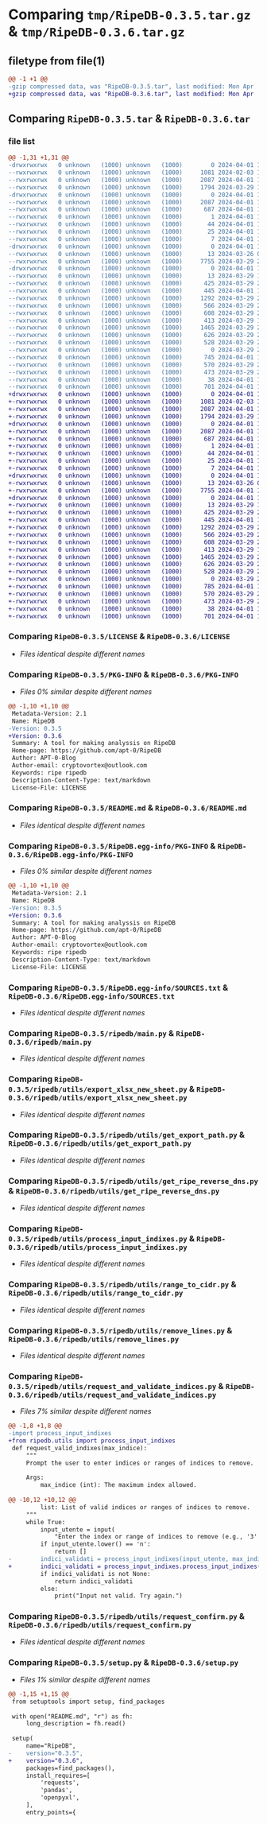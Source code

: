 # Comparing `tmp/RipeDB-0.3.5.tar.gz` & `tmp/RipeDB-0.3.6.tar.gz`

## filetype from file(1)

```diff
@@ -1 +1 @@
-gzip compressed data, was "RipeDB-0.3.5.tar", last modified: Mon Apr  1 16:51:10 2024, max compression
+gzip compressed data, was "RipeDB-0.3.6.tar", last modified: Mon Apr  1 17:04:35 2024, max compression
```

## Comparing `RipeDB-0.3.5.tar` & `RipeDB-0.3.6.tar`

### file list

```diff
@@ -1,31 +1,31 @@
-drwxrwxrwx   0 unknown   (1000) unknown   (1000)        0 2024-04-01 16:51:10.354908 RipeDB-0.3.5/
--rwxrwxrwx   0 unknown   (1000) unknown   (1000)     1081 2024-02-03 18:25:10.000000 RipeDB-0.3.5/LICENSE
--rwxrwxrwx   0 unknown   (1000) unknown   (1000)     2087 2024-04-01 16:51:10.345834 RipeDB-0.3.5/PKG-INFO
--rwxrwxrwx   0 unknown   (1000) unknown   (1000)     1794 2024-03-29 17:52:53.000000 RipeDB-0.3.5/README.md
-drwxrwxrwx   0 unknown   (1000) unknown   (1000)        0 2024-04-01 16:51:10.338796 RipeDB-0.3.5/RipeDB.egg-info/
--rwxrwxrwx   0 unknown   (1000) unknown   (1000)     2087 2024-04-01 16:51:09.000000 RipeDB-0.3.5/RipeDB.egg-info/PKG-INFO
--rwxrwxrwx   0 unknown   (1000) unknown   (1000)      687 2024-04-01 16:51:09.000000 RipeDB-0.3.5/RipeDB.egg-info/SOURCES.txt
--rwxrwxrwx   0 unknown   (1000) unknown   (1000)        1 2024-04-01 16:51:09.000000 RipeDB-0.3.5/RipeDB.egg-info/dependency_links.txt
--rwxrwxrwx   0 unknown   (1000) unknown   (1000)       44 2024-04-01 16:51:09.000000 RipeDB-0.3.5/RipeDB.egg-info/entry_points.txt
--rwxrwxrwx   0 unknown   (1000) unknown   (1000)       25 2024-04-01 16:51:09.000000 RipeDB-0.3.5/RipeDB.egg-info/requires.txt
--rwxrwxrwx   0 unknown   (1000) unknown   (1000)        7 2024-04-01 16:51:09.000000 RipeDB-0.3.5/RipeDB.egg-info/top_level.txt
-drwxrwxrwx   0 unknown   (1000) unknown   (1000)        0 2024-04-01 16:51:10.068600 RipeDB-0.3.5/ripedb/
--rwxrwxrwx   0 unknown   (1000) unknown   (1000)       13 2024-03-26 09:43:47.000000 RipeDB-0.3.5/ripedb/__init__.py
--rwxrwxrwx   0 unknown   (1000) unknown   (1000)     7755 2024-03-29 22:08:51.000000 RipeDB-0.3.5/ripedb/main.py
-drwxrwxrwx   0 unknown   (1000) unknown   (1000)        0 2024-04-01 16:51:10.307270 RipeDB-0.3.5/ripedb/utils/
--rwxrwxrwx   0 unknown   (1000) unknown   (1000)       13 2024-03-29 14:12:13.000000 RipeDB-0.3.5/ripedb/utils/__init__.py
--rwxrwxrwx   0 unknown   (1000) unknown   (1000)      425 2024-03-29 21:11:31.000000 RipeDB-0.3.5/ripedb/utils/expand_ip_range.py
--rwxrwxrwx   0 unknown   (1000) unknown   (1000)      445 2024-04-01 16:42:48.000000 RipeDB-0.3.5/ripedb/utils/export_xlsx.py
--rwxrwxrwx   0 unknown   (1000) unknown   (1000)     1292 2024-03-29 21:11:31.000000 RipeDB-0.3.5/ripedb/utils/export_xlsx_new_sheet.py
--rwxrwxrwx   0 unknown   (1000) unknown   (1000)      566 2024-03-29 21:11:31.000000 RipeDB-0.3.5/ripedb/utils/get_export_path.py
--rwxrwxrwx   0 unknown   (1000) unknown   (1000)      608 2024-03-29 21:11:31.000000 RipeDB-0.3.5/ripedb/utils/get_ripe_reverse_dns.py
--rwxrwxrwx   0 unknown   (1000) unknown   (1000)      413 2024-03-29 14:37:33.000000 RipeDB-0.3.5/ripedb/utils/helper.py
--rwxrwxrwx   0 unknown   (1000) unknown   (1000)     1465 2024-03-29 21:11:31.000000 RipeDB-0.3.5/ripedb/utils/process_input_indixes.py
--rwxrwxrwx   0 unknown   (1000) unknown   (1000)      626 2024-03-29 21:11:31.000000 RipeDB-0.3.5/ripedb/utils/range_to_cidr.py
--rwxrwxrwx   0 unknown   (1000) unknown   (1000)      528 2024-03-29 21:11:31.000000 RipeDB-0.3.5/ripedb/utils/remove_lines.py
--rwxrwxrwx   0 unknown   (1000) unknown   (1000)        0 2024-03-29 21:11:31.000000 RipeDB-0.3.5/ripedb/utils/remove_rows.py
--rwxrwxrwx   0 unknown   (1000) unknown   (1000)      745 2024-04-01 16:49:03.000000 RipeDB-0.3.5/ripedb/utils/request_and_validate_indices.py
--rwxrwxrwx   0 unknown   (1000) unknown   (1000)      570 2024-03-29 21:11:31.000000 RipeDB-0.3.5/ripedb/utils/request_confirm.py
--rwxrwxrwx   0 unknown   (1000) unknown   (1000)      473 2024-03-29 21:11:31.000000 RipeDB-0.3.5/ripedb/utils/reverse_dns.py
--rwxrwxrwx   0 unknown   (1000) unknown   (1000)       38 2024-04-01 16:51:10.354908 RipeDB-0.3.5/setup.cfg
--rwxrwxrwx   0 unknown   (1000) unknown   (1000)      701 2024-04-01 16:50:51.000000 RipeDB-0.3.5/setup.py
+drwxrwxrwx   0 unknown   (1000) unknown   (1000)        0 2024-04-01 17:04:35.360306 RipeDB-0.3.6/
+-rwxrwxrwx   0 unknown   (1000) unknown   (1000)     1081 2024-02-03 18:25:10.000000 RipeDB-0.3.6/LICENSE
+-rwxrwxrwx   0 unknown   (1000) unknown   (1000)     2087 2024-04-01 17:04:35.354774 RipeDB-0.3.6/PKG-INFO
+-rwxrwxrwx   0 unknown   (1000) unknown   (1000)     1794 2024-03-29 17:52:53.000000 RipeDB-0.3.6/README.md
+drwxrwxrwx   0 unknown   (1000) unknown   (1000)        0 2024-04-01 17:04:35.347775 RipeDB-0.3.6/RipeDB.egg-info/
+-rwxrwxrwx   0 unknown   (1000) unknown   (1000)     2087 2024-04-01 17:04:34.000000 RipeDB-0.3.6/RipeDB.egg-info/PKG-INFO
+-rwxrwxrwx   0 unknown   (1000) unknown   (1000)      687 2024-04-01 17:04:34.000000 RipeDB-0.3.6/RipeDB.egg-info/SOURCES.txt
+-rwxrwxrwx   0 unknown   (1000) unknown   (1000)        1 2024-04-01 17:04:34.000000 RipeDB-0.3.6/RipeDB.egg-info/dependency_links.txt
+-rwxrwxrwx   0 unknown   (1000) unknown   (1000)       44 2024-04-01 17:04:34.000000 RipeDB-0.3.6/RipeDB.egg-info/entry_points.txt
+-rwxrwxrwx   0 unknown   (1000) unknown   (1000)       25 2024-04-01 17:04:34.000000 RipeDB-0.3.6/RipeDB.egg-info/requires.txt
+-rwxrwxrwx   0 unknown   (1000) unknown   (1000)        7 2024-04-01 17:04:34.000000 RipeDB-0.3.6/RipeDB.egg-info/top_level.txt
+drwxrwxrwx   0 unknown   (1000) unknown   (1000)        0 2024-04-01 17:04:35.110706 RipeDB-0.3.6/ripedb/
+-rwxrwxrwx   0 unknown   (1000) unknown   (1000)       13 2024-03-26 09:43:47.000000 RipeDB-0.3.6/ripedb/__init__.py
+-rwxrwxrwx   0 unknown   (1000) unknown   (1000)     7755 2024-04-01 16:58:16.000000 RipeDB-0.3.6/ripedb/main.py
+drwxrwxrwx   0 unknown   (1000) unknown   (1000)        0 2024-04-01 17:04:35.328184 RipeDB-0.3.6/ripedb/utils/
+-rwxrwxrwx   0 unknown   (1000) unknown   (1000)       13 2024-03-29 14:12:13.000000 RipeDB-0.3.6/ripedb/utils/__init__.py
+-rwxrwxrwx   0 unknown   (1000) unknown   (1000)      425 2024-03-29 21:11:31.000000 RipeDB-0.3.6/ripedb/utils/expand_ip_range.py
+-rwxrwxrwx   0 unknown   (1000) unknown   (1000)      445 2024-04-01 16:42:48.000000 RipeDB-0.3.6/ripedb/utils/export_xlsx.py
+-rwxrwxrwx   0 unknown   (1000) unknown   (1000)     1292 2024-03-29 21:11:31.000000 RipeDB-0.3.6/ripedb/utils/export_xlsx_new_sheet.py
+-rwxrwxrwx   0 unknown   (1000) unknown   (1000)      566 2024-03-29 21:11:31.000000 RipeDB-0.3.6/ripedb/utils/get_export_path.py
+-rwxrwxrwx   0 unknown   (1000) unknown   (1000)      608 2024-03-29 21:11:31.000000 RipeDB-0.3.6/ripedb/utils/get_ripe_reverse_dns.py
+-rwxrwxrwx   0 unknown   (1000) unknown   (1000)      413 2024-03-29 14:37:33.000000 RipeDB-0.3.6/ripedb/utils/helper.py
+-rwxrwxrwx   0 unknown   (1000) unknown   (1000)     1465 2024-03-29 21:11:31.000000 RipeDB-0.3.6/ripedb/utils/process_input_indixes.py
+-rwxrwxrwx   0 unknown   (1000) unknown   (1000)      626 2024-03-29 21:11:31.000000 RipeDB-0.3.6/ripedb/utils/range_to_cidr.py
+-rwxrwxrwx   0 unknown   (1000) unknown   (1000)      528 2024-03-29 21:11:31.000000 RipeDB-0.3.6/ripedb/utils/remove_lines.py
+-rwxrwxrwx   0 unknown   (1000) unknown   (1000)        0 2024-03-29 21:11:31.000000 RipeDB-0.3.6/ripedb/utils/remove_rows.py
+-rwxrwxrwx   0 unknown   (1000) unknown   (1000)      785 2024-04-01 17:02:03.000000 RipeDB-0.3.6/ripedb/utils/request_and_validate_indices.py
+-rwxrwxrwx   0 unknown   (1000) unknown   (1000)      570 2024-03-29 21:11:31.000000 RipeDB-0.3.6/ripedb/utils/request_confirm.py
+-rwxrwxrwx   0 unknown   (1000) unknown   (1000)      473 2024-03-29 21:11:31.000000 RipeDB-0.3.6/ripedb/utils/reverse_dns.py
+-rwxrwxrwx   0 unknown   (1000) unknown   (1000)       38 2024-04-01 17:04:35.361306 RipeDB-0.3.6/setup.cfg
+-rwxrwxrwx   0 unknown   (1000) unknown   (1000)      701 2024-04-01 17:03:37.000000 RipeDB-0.3.6/setup.py
```

### Comparing `RipeDB-0.3.5/LICENSE` & `RipeDB-0.3.6/LICENSE`

 * *Files identical despite different names*

### Comparing `RipeDB-0.3.5/PKG-INFO` & `RipeDB-0.3.6/PKG-INFO`

 * *Files 0% similar despite different names*

```diff
@@ -1,10 +1,10 @@
 Metadata-Version: 2.1
 Name: RipeDB
-Version: 0.3.5
+Version: 0.3.6
 Summary: A tool for making analyssis on RipeDB
 Home-page: https://github.com/apt-0/RipeDB
 Author: APT-0-Blog
 Author-email: cryptovortex@outlook.com
 Keywords: ripe ripedb
 Description-Content-Type: text/markdown
 License-File: LICENSE
```

### Comparing `RipeDB-0.3.5/README.md` & `RipeDB-0.3.6/README.md`

 * *Files identical despite different names*

### Comparing `RipeDB-0.3.5/RipeDB.egg-info/PKG-INFO` & `RipeDB-0.3.6/RipeDB.egg-info/PKG-INFO`

 * *Files 0% similar despite different names*

```diff
@@ -1,10 +1,10 @@
 Metadata-Version: 2.1
 Name: RipeDB
-Version: 0.3.5
+Version: 0.3.6
 Summary: A tool for making analyssis on RipeDB
 Home-page: https://github.com/apt-0/RipeDB
 Author: APT-0-Blog
 Author-email: cryptovortex@outlook.com
 Keywords: ripe ripedb
 Description-Content-Type: text/markdown
 License-File: LICENSE
```

### Comparing `RipeDB-0.3.5/RipeDB.egg-info/SOURCES.txt` & `RipeDB-0.3.6/RipeDB.egg-info/SOURCES.txt`

 * *Files identical despite different names*

### Comparing `RipeDB-0.3.5/ripedb/main.py` & `RipeDB-0.3.6/ripedb/main.py`

 * *Files identical despite different names*

### Comparing `RipeDB-0.3.5/ripedb/utils/export_xlsx_new_sheet.py` & `RipeDB-0.3.6/ripedb/utils/export_xlsx_new_sheet.py`

 * *Files identical despite different names*

### Comparing `RipeDB-0.3.5/ripedb/utils/get_export_path.py` & `RipeDB-0.3.6/ripedb/utils/get_export_path.py`

 * *Files identical despite different names*

### Comparing `RipeDB-0.3.5/ripedb/utils/get_ripe_reverse_dns.py` & `RipeDB-0.3.6/ripedb/utils/get_ripe_reverse_dns.py`

 * *Files identical despite different names*

### Comparing `RipeDB-0.3.5/ripedb/utils/process_input_indixes.py` & `RipeDB-0.3.6/ripedb/utils/process_input_indixes.py`

 * *Files identical despite different names*

### Comparing `RipeDB-0.3.5/ripedb/utils/range_to_cidr.py` & `RipeDB-0.3.6/ripedb/utils/range_to_cidr.py`

 * *Files identical despite different names*

### Comparing `RipeDB-0.3.5/ripedb/utils/remove_lines.py` & `RipeDB-0.3.6/ripedb/utils/remove_lines.py`

 * *Files identical despite different names*

### Comparing `RipeDB-0.3.5/ripedb/utils/request_and_validate_indices.py` & `RipeDB-0.3.6/ripedb/utils/request_and_validate_indices.py`

 * *Files 7% similar despite different names*

```diff
@@ -1,8 +1,8 @@
-import process_input_indixes
+from ripedb.utils import process_input_indixes
 def request_valid_indixes(max_indice):
     """
     Prompt the user to enter indices or ranges of indices to remove.
 
     Args:
         max_indice (int): The maximum index allowed.
 
@@ -10,12 +10,12 @@
         list: List of valid indices or ranges of indices to remove.
     """
     while True:
         input_utente = input(
             "Enter the index or range of indices to remove (e.g., '3' or '1-3,4-5'), or 'n' to finish:")
         if input_utente.lower() == 'n':
             return []
-        indici_validati = process_input_indixes(input_utente, max_indice)
+        indici_validati = process_input_indixes.process_input_indixes(input_utente, max_indice)
         if indici_validati is not None:
             return indici_validati
         else:
             print("Input not valid. Try again.")
```

### Comparing `RipeDB-0.3.5/ripedb/utils/request_confirm.py` & `RipeDB-0.3.6/ripedb/utils/request_confirm.py`

 * *Files identical despite different names*

### Comparing `RipeDB-0.3.5/setup.py` & `RipeDB-0.3.6/setup.py`

 * *Files 1% similar despite different names*

```diff
@@ -1,15 +1,15 @@
 from setuptools import setup, find_packages
 
 with open("README.md", "r") as fh:
     long_description = fh.read()
 
 setup(
     name="RipeDB",
-    version="0.3.5",
+    version="0.3.6",
     packages=find_packages(),
     install_requires=[
         'requests',
         'pandas',
         'openpyxl',
     ],
     entry_points={
```

